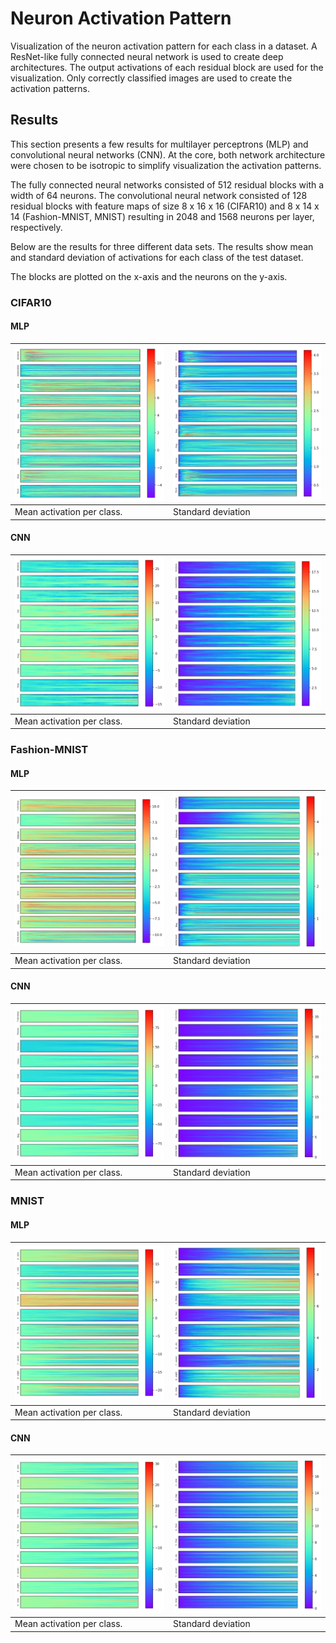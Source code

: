 # Neuron Activation Pattern

Visualization of the neuron activation pattern for each class in a dataset. A ResNet-like fully 
connected neural network is used to create deep architectures. The output activations of each 
residual block are used for the visualization. Only correctly classified images are used to create
the activation patterns.

## Results

This section presents a few results for multilayer perceptrons (MLP) and convolutional neural 
networks (CNN). At the core, both network architecture were chosen to be isotropic to simplify 
visualization the activation patterns.

The fully connected neural networks consisted of 512 residual blocks with a width of 64 neurons. The
convolutional neural network consisted of 128 residual blocks with feature maps of size 8 x 16 x 16
(CIFAR10) and 8 x 14 x 14 (Fashion-MNIST, MNIST) resulting in 2048 and 1568 neurons per layer, 
respectively.

Below are the results for three different data sets. The results show mean and standard deviation 
of activations for each class of the test dataset. 

The blocks are plotted on the x-axis and the neurons on the y-axis.

### CIFAR10

#### MLP

| <img src="docs/assets/cifar10_mlp_mean_activation_pattern.png" width="420" /> | <img src="docs/assets/cifar10_mlp_std_activation_pattern.png" width="420" /> |
|-------------------------------------------------------------------------------|------------------------------------------------------------------------------|
| Mean activation per class.                                                    | Standard deviation                                                           |

#### CNN

| <img src="docs/assets/cifar10_cnn_mean_activation_pattern.png" width="420" /> | <img src="docs/assets/cifar10_cnn_std_activation_pattern.png" width="420" /> |
|-----------------------------------------------------------------------------------|----------------------------------------------------------------------------------|
| Mean activation per class.                                                        | Standard deviation                                                               |

### Fashion-MNIST

#### MLP

| <img src="docs/assets/fmnist_mlp_mean_activation_pattern.png" width="420" /> | <img src="docs/assets/fmnist_mlp_std_activation_pattern.png" width="420" /> |
|------------------------------------------------------------------------------|-----------------------------------------------------------------------------|
| Mean activation per class.                                                   | Standard deviation                                                          |

#### CNN

| <img src="docs/assets/fmnist_cnn_mean_activation_pattern.png" width="420" /> | <img src="docs/assets/fmnist_cnn_std_activation_pattern.png" width="420" /> |
|------------------------------------------------------------------------------|-----------------------------------------------------------------------------|
| Mean activation per class.                                                   | Standard deviation                                                          |

### MNIST

#### MLP

| <img src="docs/assets/mnist_mlp_mean_activation_pattern.png" width="420" /> | <img src="docs/assets/mnist_mlp_std_activation_pattern.png" width="420" /> |
|-----------------------------------------------------------------------------|----------------------------------------------------------------------------|
| Mean activation per class.                                                  | Standard deviation                                                         |

#### CNN

| <img src="docs/assets/mnist_cnn_mean_activation_pattern.png" width="420" /> | <img src="docs/assets/mnist_cnn_std_activation_pattern.png" width="420" /> |
|---------------------------------------------------------------------------------|--------------------------------------------------------------------------------|
| Mean activation per class.                                                      | Standard deviation                                                             |

